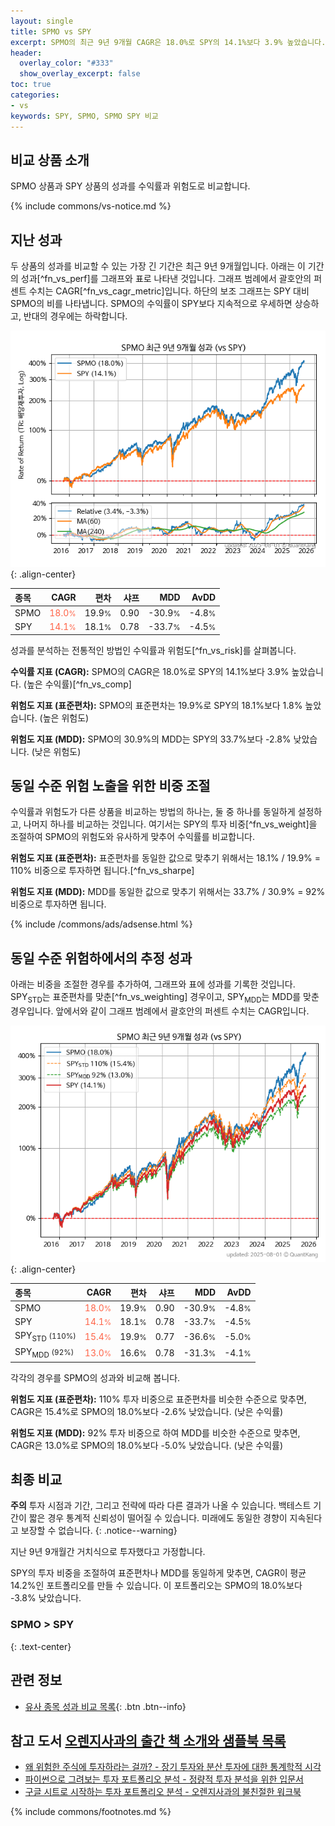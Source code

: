 ```yaml
---
layout: single
title: SPMO vs SPY
excerpt: SPMO의 최근 9년 9개월 CAGR은 18.0%로 SPY의 14.1%보다 3.9% 높았습니다.
header:
  overlay_color: "#333"
  show_overlay_excerpt: false
toc: true
categories:
- vs
keywords: SPY, SPMO, SPMO SPY 비교
---
```


## 비교 상품 소개


SPMO 상품과 SPY 상품의 성과를 수익률과 위험도로 비교합니다.





{% include commons/vs-notice.md %}

## 지난 성과

두 상품의 성과를 비교할 수 있는 가장 긴 기간은 최근 9년 9개월입니다. 아래는 이 기간의 성과[^fn_vs_perf]를 그래프와 표로 나타낸 것입니다.
그래프 범례에서 괄호안의 퍼센트 수치는 CAGR[^fn_vs_cagr_metric]입니다.
하단의 보조 그래프는 SPY 대비 SPMO의 비를 나타냅니다.
SPMO의 수익률이 SPY보다 지속적으로 우세하면 상승하고, 반대의 경우에는 하락합니다.

![SPMO](/vs/images/spmo-vs-spy_dual.png){: .align-center}

| **종목** | **CAGR** | **편차** | **샤프** | **MDD** | **AvDD** |
| :------------ | ------: | -----------: | -------: | ------: | -------: |
| SPMO | <span style="color: tomato">18.0<small>%</small></span> | 19.9<small>%</small> | 0.90 | -30.9<small>%</small> | -4.8<small>%</small> |
| SPY | <span style="color: tomato">14.1<small>%</small></span> | 18.1<small>%</small> | 0.78 | -33.7<small>%</small> | -4.5<small>%</small> |

<!-- more -->


성과를 분석하는 전통적인 방법인 수익률과 위험도[^fn_vs_risk]를 살펴봅니다.

**수익률 지표 (CAGR):** SPMO의 CAGR은 18.0%로 SPY의 14.1%보다 3.9% 높았습니다. (높은 수익률)[^fn_vs_comp]

**위험도 지표 (표준편차):** SPMO의 표준편차는 19.9%로 SPY의 18.1%보다 1.8% 높았습니다. (높은 위험도)

**위험도 지표 (MDD):** SPMO의 30.9%의 MDD는 SPY의 33.7%보다 -2.8% 낮았습니다. (낮은 위험도)



## 동일 수준 위험 노출을 위한 비중 조절

수익률과 위험도가 다른 상품을 비교하는 방법의 하나는, 둘 중 하나를 동일하게 설정하고, 나머지 하나를 비교하는 것입니다.
여기서는 SPY의 투자 비중[^fn_vs_weight]을 조절하여 SPMO의 위험도와 유사하게 맞추어 수익률를 비교합니다.

**위험도 지표 (표준편차):** 표준편차를 동일한 값으로 맞추기 위해서는 18.1% / 19.9% = 110% 비중으로 투자하면 됩니다.[^fn_vs_sharpe]

**위험도 지표 (MDD):** MDD를 동일한 값으로 맞추기 위해서는 33.7% / 30.9% = 92% 비중으로 투자하면 됩니다.


{% include /commons/ads/adsense.html %}



## 동일 수준 위험하에서의 추정 성과

아래는 비중을 조절한 경우를 추가하여, 그래프와 표에 성과를 기록한 것입니다.
SPY<sub>STD</sub>는 표준편차를 맞춘[^fn_vs_weighting] 경우이고, SPY<sub>MDD</sub>는 MDD를 맞춘 경우입니다.
앞에서와 같이 그래프 범례에서 괄호안의 퍼센트 수치는 CAGR입니다.


![SPMO](/vs/images/spmo-vs-spy.png){: .align-center}



| **종목** | **CAGR** | **편차** | **샤프** | **MDD** | **AvDD** |
| :------------ | ------: | -----------: | -------: | ------: | -------: |
| SPMO | <span style="color: tomato">18.0<small>%</small></span> | 19.9<small>%</small> | 0.90 | -30.9<small>%</small> | -4.8<small>%</small> |
| SPY | <span style="color: tomato">14.1<small>%</small></span> | 18.1<small>%</small> | 0.78 | -33.7<small>%</small> | -4.5<small>%</small> |
| SPY<sub>STD</sub> <small>(110%)</small> | <span style="color: tomato">15.4<small>%</small></span> | 19.9<small>%</small> | 0.77 | -36.6<small>%</small> | -5.0<small>%</small> |
| SPY<sub>MDD</sub> <small>(92%)</small> | <span style="color: tomato">13.0<small>%</small></span> | 16.6<small>%</small> | 0.78 | -31.3<small>%</small> | -4.1<small>%</small> |



각각의 경우를 SPMO의 성과와 비교해 봅니다.

**위험도 지표 (표준편차):** 110% 투자 비중으로 표준편차를 비슷한 수준으로 맞추면, CAGR은 15.4%로 SPMO의 18.0%보다 -2.6% 낮았습니다. (낮은 수익률)

**위험도 지표 (MDD):** 92% 투자 비중으로 하여 MDD를 비슷한 수준으로 맞추면, CAGR은 13.0%로 SPMO의 18.0%보다 -5.0% 낮았습니다. (낮은 수익률)




## 최종 비교

**주의** 투자 시점과 기간, 그리고 전략에 따라 다른 결과가 나올 수 있습니다. 백테스트 기간이 짧은 경우 통계적 신뢰성이 떨어질 수 있습니다. 미래에도 동일한 경향이 지속된다고 보장할 수 없습니다.
{: .notice--warning}

지난 9년 9개월간 거치식으로 투자했다고 가정합니다.

SPY의 투자 비중을 조절하여 표준편차나 MDD를 동일하게 맞추면, CAGR이 평균 14.2%인 포트폴리오를 만들 수 있습니다.
이 포트폴리오는 SPMO의 18.0%보다 -3.8% 낮았습니다.

### SPMO &gt; SPY
{: .text-center}


## 관련 정보

- [유사 종목 성과 비교 목록](/vs/){: .btn .btn--info}


## 참고 도서 [오렌지사과의 출간 책 소개와 샘플북 목록](https://kongdori.tistory.com/691)

- [왜 위험한 주식에 투자하라는 걸까? - 장기 투자와 분산 투자에 대한 통계학적 시각](https://kongdori.tistory.com/421)
- [파이썬으로 그려보는 투자 포트폴리오 분석  - 정량적 투자 분석을 위한 입문서](https://kongdori.tistory.com/643)
- [구글 시트로 시작하는 투자 포트폴리오 분석 - 오렌지사과의 불친절한 워크북](https://kongdori.tistory.com/449)

{% include commons/footnotes.md %}